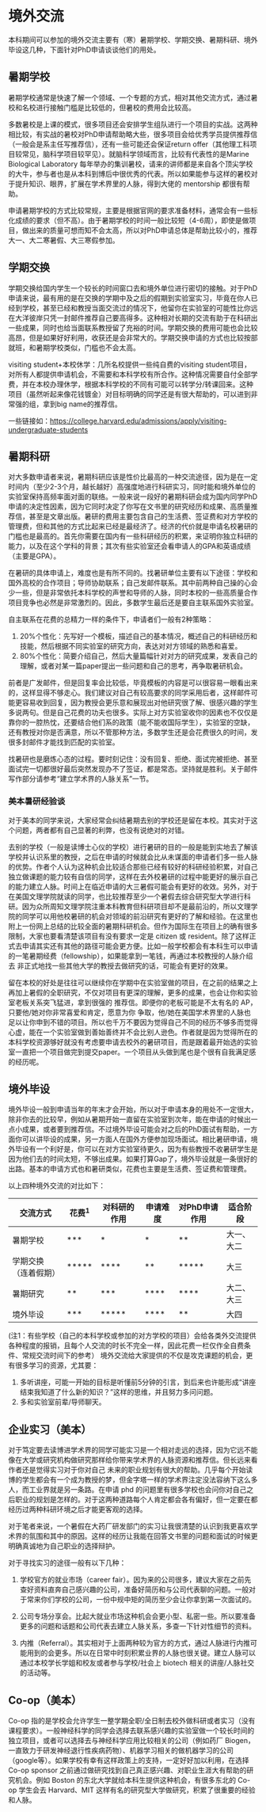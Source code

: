 
# **境外交流**


本科期间可以参加的境外交流主要有（寒）暑期学校、学期交换、暑期科研、境外毕设这几种，下面针对PhD申请谈谈他们的用处。

## **暑期学校**

暑期学校通常是快速了解一个领域、一个专题的方式，相对其他交流方式，通过暑校和名校进行接触门槛是比较低的，但暑校的费用会比较高。

多数暑校是上课的模式，很多项目还会安排学生组队进行一个项目的实战。这两种相比较，有实战的暑校对PhD申请帮助略大些，很多项目会给优秀学员提供推荐信（一般会是系主任写推荐信），还有一些可能还会保证return offer（其他理工科项目较常见，脑科学项目较罕见）。就脑科学领域而言，比较有代表性的是Marine Biological Laboratory 每年举办的集训暑校，请来的讲师都是来自各个顶尖学校的大牛，参与者也是从本科到博后中很优秀的代表。所以如果能参与这样的暑校对于提升知识、眼界，扩展在学术界里的人脉，得到大佬的 mentorship 都很有帮助。

申请暑期学校的方式比较常规，主要是根据官网的要求准备材料，通常会有一些标化成绩的要求（但不高）。由于暑期学校的时间一般比较短（4-6周），即使是做项目，做出来的质量可想而知不会太高，所以对PhD申请总体是帮助比较小的，推荐大一、大二寒暑假、大三寒假参加。                    

## **学期交换**

学期交换给国内学生一个较长的时间窗口去和境外单位进行密切的接触。对于PhD申请来说，最有用的是在交换的学期中及之后的假期到实验室实习，毕竟在你人已经到学校，甚至已经和教授当面交流过的情况下，他留你在实验室的可能性比你远在大洋彼岸只凭一封邮件推荐自己要高得多。这种相对长期的交流有助于在科研出一些成果，同时也给当面联系教授留了充裕的时间。学期交换的费用可能也会比较高昂，但是如果好好利用，收获还是会非常大的。学期交换申请的方式也比较按部就班，和暑期学校类似，门槛也不会太高。

visiting student+本校休学：几所名校提供一些纯自费的visiting student项目，对所有人都提供申请机会，不需要和本科学校有所合作。这种情况需要自付全部学费，并在本校办理休学，根据本科学校的不同有可能可以转学分/转课回来。这种项目（虽然听起来像花钱镀金）对目标明确的同学还是有很大帮助的，可以进到非常强的组，拿到big name的推荐信。

一些链接如：https://college.harvard.edu/admissions/apply/visiting-undergraduate-students

## **暑期科研**

对大多数申请者来说，暑期科研应该是性价比最高的一种交流途径，因为是在一定时间内（至少2-3个月，越长越好）高强度地进行科研实习，同时能和境外单位的实验室保持高频率面对面的联络。一般来说一段好的暑期科研会成为国内同学PhD申请的决定性因素，因为它同时决定了你写在文书里的研究经历和成果、高质量推荐信，甚至是文章出版。暑研的费用主要包含自己的生活费、签证费和对方学校的管理费，但和其他的方式比起来已经是最经济了。经济的代价就是申请名校暑研的门槛也是最高的。首先你需要在国内有一些科研经历的积累，来证明你独立科研的能力，以及在这个学科的背景；其次有些实验室还会看申请人的GPA和英语成绩（主要是GPA）。

在暑研的具体申请上，难度也是有所不同的。找暑研单位主要有以下途径：学校和国外高校的合作项目；导师协助联系；自己发邮件联系。其中前两种自己操的心会少一些，但是非常依托本科学校的声誉和导师的人脉，同时本校的一些高质量合作项目竞争也必然是非常激烈的。因此，多数学生最后还是要自主联系国外实验室。

自主联系在花费的总精力一样的条件下，申请者们一般有2种策略：

1. 20%个性化：先写好一个模板，描述自己的基本情况，概述自己的科研经历和技能，然后根据不同实验室的研究方向，表达对对方领域的熟悉和喜爱。
2. 80%个性化：简要介绍自己，然后大量篇幅针对对方的研究成果，发表自己的理解，或者对某一篇paper提出一些问题和自己的思考，再争取暑研机会。

前者是广发邮件，但是回复率会比较低，毕竟模板的内容是可以很容易一眼看出来的，这样显得不够走心。我们建议对自己有较高要求的同学采用后者，这样邮件可能更容易收到回复，因为教授会更乐意和展现出对他研究很了解、很感兴趣的学生多说两句。但是自己花费的功夫也很多。实际上对方实验室收你的因素也不仅仅是靠你的一腔热忱，还要结合他们系的政策（能不能收国际学生），实验室的空缺，还有教授对你是否满意，所以不管那种方法，多数学生还是会花费很久的时间，发很多封邮件才能找到匹配的实验室。

找暑研也是磨炼心态的过程。要时刻记住：没有回复、拒绝、面试完被拒绝、甚至面试完一切都很好最后突然发现办不了签证，都是常态。坚持就是胜利。关于邮件写作部分请参考“建立学术界的人脉关系”一节。

### **美本暑研经验谈**
对于美本的同学来说，大家经常会纠结暑期去别的学校还是留在本校。其实对于这个问题，两者都有自己显著的利弊，也没有说绝对的对错。

去别的学校（一般是读博士心仪的学校）进行暑研的目的一般是能到实地去了解该学校并认识系里的教授，之后在申请的时候就会比从未谋面的申请者们多一些人脉的优势。作者个人认为这种机会比较适合那些已经有较好的科研经验积累，对自己独立做课题的能力较有自信的同学，这样在去外校暑研的过程中能更好的展示自己的能力建立人脉。时间上在临近申请的大三暑假可能会有更好的收效。另外，对于在美国文理学院就读的同学，也比较推荐至少一个暑假去综合研究型大学进行科研。因为众所周知文理学院注重本科教育但科研项目却不是最前沿的，所以文理学院的同学可以用他校暑研的机会对领域的前沿研究有更好的了解和经验。在这里也附上一份网上总结的比较全面的暑期科研机会。但作为国际生在项目上的确有很多限制，大家也要看清楚该项目有没有要求一定是 citizen 或 resident。除了这样正式去申请其实还有其他的路径可能会更方便。比如一般学校都会有本科生可以申请的一笔暑期经费（fellowship），如果能拿到一笔钱，再通过本校教授的人脉介绍去 非正式地找一些其他大学的教授去做研究的话，可能会有更好的效果。

留在本校的好处是往往可以继续你在学期中在实验室做的项目，在之前的结果之上再加上暑假的全职研究，不仅对项目有更深的理解，更多的成果，也会让你和实验室老板关系突飞猛进，拿到很强的 推荐信。即便你的老板可能是不太有名的 AP，只要他/她对你非常喜爱和肯定，愿意为你 争取，他/她在美国学术界里的人脉也足以让你申到不错的项目。所以也千万不要因为觉得自己不同的经历不够多而觉得心虚，能在一个实验室做到善始善终并不会比别人逊色。作者就是因为觉得所在的本科学校资源够好就没有考虑要申请去校外的暑研项目，而是跟着最开始选的实验室一直把一个项目做完到提交paper。一个项目从头做到尾也是个很有自我满足感的经历呢。                                                  
## **境外毕设**

境外毕设一般到申请当年的年末才会开始，所以对于申请本身的用处不一定很大，除非你去的比较早，例如从暑期开始一直留在实验室到次年，能在申请的时候出一点小成果，或者要到推荐信。不过境外毕设可能会对之后的PhD面试有帮助，一方面你可以讲毕设的成果，另一方面人在国外方便参加现场面试。相比暑研申请，境外毕设有一个利好是，你可以在对方实验室待更久，因为有些教授不收暑研学生是因为他们去的时间太短，不够出成果。如果打算Gap了，境外毕设就是一条很好的出路。基本的申请方式也和暑研类似，花费也主要是生活费、签证费和管理费。

以上四种境外交流的对比如下：

| 交流方式             | 花费<sup>1</sup> | 对科研的作用 | 申请难度 | 对PhD申请作用 | 适合阶段   |
| -------------------- | ---------------- | ------------ | -------- | ------------- | ---------- |
| 暑期学校             | ***              | *            | *        | **            | 大一、大二 |
| 学期交换（连着假期） | \*\****          | **\*\*       | **       | \**\*\*\*     | 大三       |
| 暑期研究             | **               | ***          | **\*\*   | **\*\*        | 大二、大三 |
| 境外毕设             | ***              | **\*\*\*     | **\*\*   | **            | 大四       |

(注1：有些学校（自己的本科学校或参加的对方学校的项目）会给各类外交流提供各种程度的报销，且每个人交流的时长不完全一样，因此花费一栏仅作全自费条件、常规交流时间下的参考）
境外交流给大家提供的不仅是攻克课题的机会，更有很多学习的资源，尤其要：

1. 多听讲座，可能一开始的目标是听懂前5分钟的引言，到后来也许能形成“讲座结束我知道了什么新的知识？”这样的思维，并且努力多问问题。
2. 多和实验室前辈/导师聊天。

## **企业实习（美本）**

对于笃定要去读博进学术界的同学可能实习是一个相对走远的选择，因为它远不能像在大学或研究机构做研究那样给你带来学术界的人脉资源和推荐信。但长远来看作者还是觉得实习对于你对自己 未来的职业规划有很大的帮助。几乎每个开始读博的学生都会有一个成为教授的梦，但金字塔一样的学术界注定没法容纳下这么多人，而工业界就是另一条路。在申请 phd 的问题里有很多学校也会问你对自己之后职业的规划是怎样的。对于这两种道路每个人肯定都会各有偏好，但一定要在都经历过两种科研环境之后才能更客观的选择。

对于笔者来说，一个暑假在大药厂研发部门的实习让我很清楚的认识到我更喜欢学术界的氛围和其中的原因。这样的经历让我能在回答文书里的问题和面试的时候更明确真诚地为自己职业的选择辩护。


对于寻找实习的途径一般有以下几种：
1. 学校官方的就业市场（career fair）。因为来的公司很多，建议大家在之前先查好资料直奔自己感兴趣的公司，准备好简历和与公司代表聊的问题。一般对于常来你们学校的公司，一份中规中矩的简历至少会让你拿到第一次面试的。

2. 公司专场分享会。比起大就业市场这种机会会更小型、私密一些。所以要准备更多的问题和话题和公司代表去建立人脉关系，多查一下针对性细节的资料。

3. 内推（Referral）。其实相对于上面两种较为官方的方式，通过人脉进行内推可能用到的会更多。所以在日常中时刻积累业界的人脉也很关键。建立人脉可以通过本校学长学姐和校友或者参与学校/社会上 biotech 相关的讲座/人脉社交的活动等。


## **Co-op（美本）**
Co-op 指的是学校会允许学生一整学期全职/全日制去校外做科研或者实习（没有课程要求）。一般神经科学的同学会选择去联系感兴趣的实验室做一个较长时间的独立项目，或者可以选择去与神经科学应用比较相关的公司（例如药厂 Biogen，一直致力于研发神经退行性疾病药物）、机器学习相关的做机器学习的公司（google等）。如果学校有幸有这样政策上的支持，一定好好加以利用，在选择 Co-op sponsor 之前通过做研究找到自己真正感兴趣、对职业生涯大有帮助的研究机会。例如 Boston 的东北大学就给本科生提供这种机会，有很多东北的 Co-op 学生会去 Harvard、MIT 这样有名的研究型大学做研究，积累了很重要的经验和人脉。